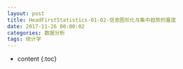 ```yaml
---
layout: post
title: HeadFirstStatistics-01-02-信息图形化与集中趋势的量度
date: 2017-11-26 00:00:02
categories: 数据分析
tags: 统计学
---
```

* content
{:toc}



